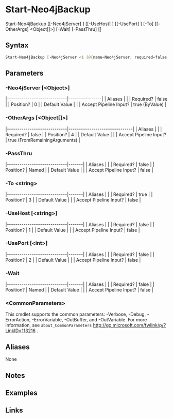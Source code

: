 # Start-Neo4jBackup


Start-Neo4jBackup [[-Neo4jServer] <Object>] [[-UseHost] <string>] [[-UsePort] <int>] [-To] <string> [[-OtherArgs] <Object[]>] [-Wait] [-PassThru] [<CommonParameters>]



## Syntax

```powershell
Start-Neo4jBackup [-Neo4jServer <$ (@{name=Neo4jServer; required=false; pipelineInput=true (ByValue); isDynamic=false; parameterSetName=(All); parameterValue=Object; type=; position=0; aliases=None}.parameterValue)>] [-UseHost <$ (@{name=UseHost; required=false; pipelineInput=false; isDynamic=false; parameterSetName=(All); parameterValue=string; type=; position=1; aliases=Host}.parameterValue)>] [-UsePort <$ (@{name=UsePort; required=false; pipelineInput=false; isDynamic=false; parameterSetName=(All); parameterValue=int; type=; position=2; aliases=Port}.parameterValue)>] -To <$ (@{name=To; required=true; pipelineInput=false; isDynamic=false; parameterSetName=(All); parameterValue=string; type=; position=3; aliases=None}.parameterValue)> [-OtherArgs <$ (@{name=OtherArgs; required=false; pipelineInput=true (FromRemainingArguments); isDynamic=false; parameterSetName=(All); parameterValue=Object[]; type=; position=4; aliases=None}.parameterValue)>] [-Wait] [-PassThru] [<CommonParameters>]
```


## Parameters

###  -Neo4jServer [\<Object\>]
|-----------------------------|----------------|
| Aliases                     |                |
| Required?                   | false          |
| Position?                   | 0              |
| Default Value               |                |
| Accept Pipeline Input?      | true (ByValue) |

 
###  -OtherArgs [\<Object[]\>]
|-----------------------------|-------------------------------|
| Aliases                     |                               |
| Required?                   | false                         |
| Position?                   | 4                             |
| Default Value               |                               |
| Accept Pipeline Input?      | true (FromRemainingArguments) |

 
###  -PassThru
|-----------------------------|-------|
| Aliases                     |       |
| Required?                   | false |
| Position?                   | Named |
| Default Value               |       |
| Accept Pipeline Input?      | false |

 
###  -To \<string\>
|-----------------------------|-------|
| Aliases                     |       |
| Required?                   | true  |
| Position?                   | 3     |
| Default Value               |       |
| Accept Pipeline Input?      | false |

 
###  -UseHost [\<string\>]
|-----------------------------|-------|
| Aliases                     |       |
| Required?                   | false |
| Position?                   | 1     |
| Default Value               |       |
| Accept Pipeline Input?      | false |

 
###  -UsePort [\<int\>]
|-----------------------------|-------|
| Aliases                     |       |
| Required?                   | false |
| Position?                   | 2     |
| Default Value               |       |
| Accept Pipeline Input?      | false |

 
###  -Wait
|-----------------------------|-------|
| Aliases                     |       |
| Required?                   | false |
| Position?                   | Named |
| Default Value               |       |
| Accept Pipeline Input?      | false |

 ### \<CommonParameters\>
This cmdlet supports the common parameters: -Verbose, -Debug, -ErrorAction, -ErrorVariable, -OutBuffer, and -OutVariable. For more information, see `about_CommonParameters` http://go.microsoft.com/fwlink/p/?LinkID=113216 .

## Aliases

None


## Notes


## Examples


## Links



